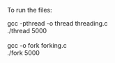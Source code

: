 To run the files: <br/>

gcc -pthread -o thread threading.c <br/>
./thread 5000<br/>
<br/>
gcc -o fork forking.c <br/>
./fork 5000

